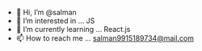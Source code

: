 - 👋 Hi, I’m @salman
- 👀 I’m interested in ... JS
- 🌱 I’m currently learning ... React.js
- 📫 How to reach me ... salman9915189734@mail.com

<!---
salman9653/salman9653 is a ✨ special ✨ repository because its `README.md` (this file) appears on your GitHub profile.
You can click the Preview link to take a look at your changes.
--->
